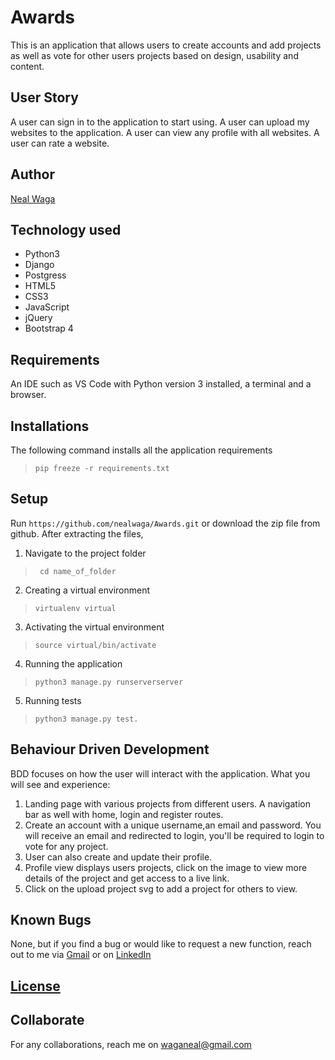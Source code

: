 # Awards
This is an application that allows users to create accounts and add projects as well as vote for other users projects based on design, usability and content.


## User Story
A user can sign in to the application to start using.
A user can upload my websites to the application.
A user can view any profile with all websites.
A user can rate a website.

## Author
[Neal Waga](https://github.com/nealwaga)


## Technology used
* Python3
* Django
* Postgress
* HTML5  
* CSS3
* JavaScript
* jQuery
* Bootstrap 4


## Requirements
An IDE such as VS Code with Python version 3 installed, a terminal and a browser. 


## Installations
The following command installs all the application requirements
>``pip freeze -r requirements.txt``

## Setup
Run 
``https://github.com/nealwaga/Awards.git``
or download the zip file from github.
After extracting the files, 
1. Navigate to the project folder
>`` cd name_of_folder`` 
2. Creating a virtual environment
>``virtualenv virtual``
3. Activating the virtual environment
>``source virtual/bin/activate``
4. Running the application
>``python3 manage.py runserverserver``
5. Running tests
 > ``python3 manage.py test.``


## Behaviour Driven Development
BDD focuses on how the user will interact with the application. What you will see and experience:

1. Landing page with various projects from different users. A navigation bar as well with home, login and register routes.
2. Create an account with a unique username,an email and password. You will receive an email and redirected to login, you'll be required to login to vote for any project.
3. User can also create and update their profile.
4. Profile view displays users projects, click on the image to view more details of the project and get access to a live link.
5. Click on the upload project svg to add a project for others to view.

## Known Bugs
None, but if you find a bug or would like to request a new function, reach out to me via [Gmail](waganeal@gmail.com) or on [LinkedIn](https://www.linkedin.com/in/nealwaga/)


## [License](https://github.com/nealwaga/Awards/blob/master/LICENSE)


## Collaborate
For any collaborations, reach me on [waganeal@gmail.com]()
